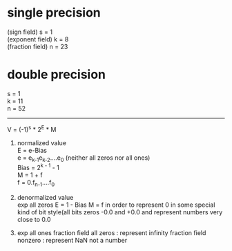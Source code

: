 # single precision  
(sign field) s = 1  
(exponent field) k = 8  
(fraction field) n = 23
# double precision  
s = 1  
k = 11  
n = 52

---
V = (-1)<sup>s</sup> * 2<sup>E</sup> * M

1. normalized value  
E = e-Bias  
e = e<sub>k-1</sub>e<sub>k-2</sub>....e<sub>0</sub> (neither all zeros nor all ones)  
Bias = 2<sup>k - 1</sup> - 1   
M = 1 + f  
f = 0.f<sub>n-1</sub>....f<sub>0</sub>

2. denormalized value  
exp all zeros
E = 1 - Bias 
M = f 
in order to represent 0 in some special kind of bit style(all bits zeros  -0.0 and +0.0
and represent numbers very close to 0.0

3. exp all ones 
fraction field all zeros :  represent infinity
fraction field nonzero  : represent NaN not a number

